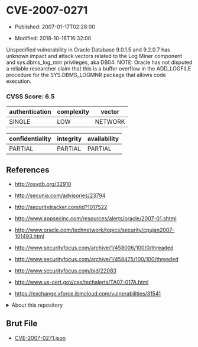 # CVE-2007-0271

- Published: 2007-01-17T02:28:00

- Modified: 2018-10-16T16:32:00

Unspecified vulnerability in Oracle Database 9.0.1.5 and 9.2.0.7 has unknown impact and attack vectors related to the Log Miner component and sys.dbms_log_mnr privileges, aka DB04.  NOTE: Oracle has not disputed a reliable researcher claim that this is a buffer overflow in the ADD_LOGFILE procedure for the SYS.DBMS_LOGMNR package that allows code execution.

### CVSS Score: **6.5**

| authentication | complexity | vector |
| --- | --- | --- |
| SINGLE | LOW | NETWORK |

| confidentiality | integrity | availability |
| --- | --- | --- |
| PARTIAL | PARTIAL | PARTIAL |

## References

* http://osvdb.org/32910

* http://secunia.com/advisories/23794

* http://securitytracker.com/id?1017522

* http://www.appsecinc.com/resources/alerts/oracle/2007-01.shtml

* http://www.oracle.com/technetwork/topics/security/cpujan2007-101493.html

* http://www.securityfocus.com/archive/1/458006/100/0/threaded

* http://www.securityfocus.com/archive/1/458475/100/100/threaded

* http://www.securityfocus.com/bid/22083

* http://www.us-cert.gov/cas/techalerts/TA07-017A.html

* https://exchange.xforce.ibmcloud.com/vulnerabilities/31541

<details>
<summary>About this repository</summary> 

  This repository is part of the project [Live Hack CVE](https://github.com/Live-Hack-CVE). Main website can be found [www.live-hack.org](https://www.live-hack.org) 
  
  Made by [Sn0wAlice](https://github.com/Sn0wAlice) for the people that care about security and need to have a feed of the latest CVEs. Hope you enjoy it, don't forget to star the repo and follow me on [Twitter](https://twitter.com/Sn0wAlice) and [Github](https://github.com/Sn0wAlice). And that is my [personnal website](https://www.alice-snow.me/)

  - [Home Page](https://github.com/Live-Hack-CVE)
  - [Framework](https://github.com/Live-Hack-CVE/cve-framework)
  - [CVE database](https://github.com/Live-Hack-CVE/full_database)
  - [Changelog](https://github.com/Live-Hack-CVE/Changelog)
</details>

## Brut File

* [CVE-2007-0271.json](https://raw.githubusercontent.com/Live-Hack-CVE/full_database/main/cves/2007/CVE-2007-0271.json)

